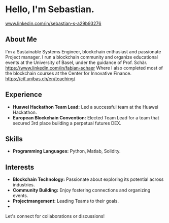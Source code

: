 

# Hello, I'm Sebastian.
www.linkedin.com/in/sebastian-s-a29b93276

## About Me

I'm a Sustainable Systems Engineer, blockchain enthusiast and passionate Project manager.
I run a blockchain community and organize educational events at the University of Basel,
under the guidance of Prof. Schär. https://www.linkedin.com/in/fabian-schaer
 Where I also completed most of the blockchain courses at the Center for Innovative Finance.
https://cif.unibas.ch/en/teaching/


## Experience
- **Huawei Hackathon Team Lead:** Led a successful team at the Huawei Hackathon.
- **European Blockchain Convention:** Elected Team Lead for a team that secured 3rd place building a perpetual futures DEX.

## Skills
- **Programming Languages:** Python, Matlab, Solidity.

## Interests
- **Blockchain Technology:** Passionate about exploring its potential across industries.
- **Community Building:** Enjoy fostering connections and organizing events.
- **Projectmangement:** Leading Teams to their goals.
- 
Let's connect for collaborations or discussions!

